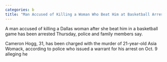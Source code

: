```yaml
---
categories: b
title: "Man Accused of Killing a Woman Who Beat Him at Basketball Arrested"
---
```


A man accused of killing a Dallas woman after she beat him in a basketball game has been arrested Thursday, police and family members say.



Cameron Hogg, 31, has been charged with the murder of 21-year-old Asia Womack, according to police who issued a warrant for his arrest on Oct. 9 alleging he 